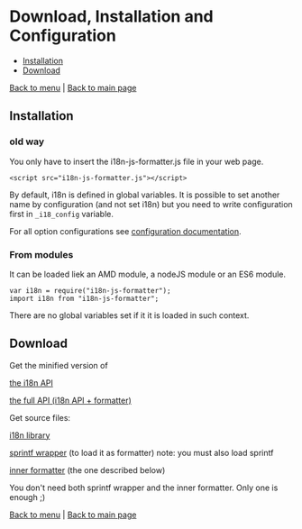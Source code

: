 # Download, Installation and Configuration

* [Installation](#installation)
* [Download](#download)

[Back to menu](index.md) | [Back to main page](../README.md)


## Installation
### old way

You only have to insert the i18n-js-formatter.js file in your web page.

	<script src="i18n-js-formatter.js"></script>

By default, i18n is defined in global variables. It is possible to set another name by configuration (and not set i18n) but you need to write configuration first in `_i18_config` variable.

  <script>
    var _i18_config = {
      doNotAliasi18n: true,
      alias: "_"
    };
  </script>
  <script src="i18n-js-formatter.js"></script>

For all option configurations see [configuration documentation](configuration.md#configuration).

### From modules

It can be loaded liek an AMD module, a nodeJS module or an ES6 module.
	
	var i18n = require("i18n-js-formatter");
	import i18n from "i18n-js-formatter";

There are no global variables set if it it is loaded in such context.


## Download

Get the minified version of

[the i18n API](https://restimel.github.io/i18n-js-formatter/i18n-js-formatter.min.js)

[the full API (i18n API + formatter)](https://restimel.github.io/i18n-js-formatter/i18n-js-formatter.full.min.js)

Get source files:

[i18n library](https://restimel.github.io/i18n-js-formatter/i18n-js-formatter.js)

[sprintf wrapper](https://restimel.github.io/i18n-js-formatter/script/wrapperSprintf.js) (to load it as formatter) note: you must also load sprintf

[inner formatter](https://restimel.github.io/i18n-js-formatter/script/wrapperSprintf.js) (the one described below)

You don't need both sprintf wrapper and the inner formatter. Only one is enough ;)


[Back to menu](index.md) | [Back to main page](../README.md)